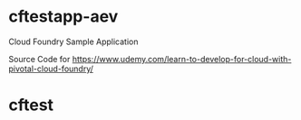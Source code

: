 # cftestapp-aev

Cloud Foundry Sample Application

Source Code for https://www.udemy.com/learn-to-develop-for-cloud-with-pivotal-cloud-foundry/
# cftest
